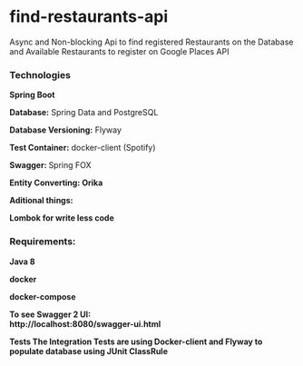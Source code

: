 # find-restaurants-api

Async and Non-blocking Api to find registered Restaurants on the Database and Available Restaurants to register on Google Places API

<h3>Technologies</h3>

<b>Spring Boot</b>

<b>Database:</b> Spring Data and PostgreSQL

<b>Database Versioning:</b> Flyway

<b>Test Container:</b> docker-client (Spotify)

<b>Swagger: </b>Spring FOX

<b>Entity Converting: Orika

<b>Aditional things:</b>

<b>Lombok</b> for write less code

  
 


<h3>Requirements:</h3>

Java 8

docker

docker-compose


<b>To see Swagger 2 UI:</b>
<br/>
http://localhost:8080/swagger-ui.html

<b>Tests</b>
The Integration Tests are using Docker-client and Flyway to populate database using JUnit ClassRule 
